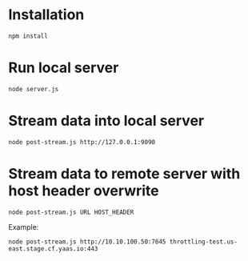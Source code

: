 # Installation

    npm install
    
# Run local server

    node server.js

# Stream data into local server

    node post-stream.js http://127.0.0.1:9090
    
# Stream data to remote server with host header overwrite

    node post-stream.js URL HOST_HEADER
        
Example:

    node post-stream.js http://10.10.100.50:7645 throttling-test.us-east.stage.cf.yaas.io:443
